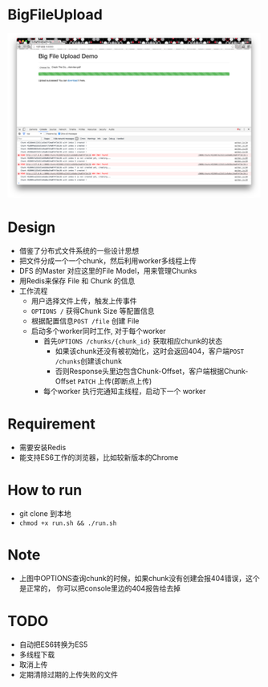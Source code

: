 BigFileUpload
=============

![](./bigfileupload/static/img/preview.png)

Design
======

- 借鉴了分布式文件系统的一些设计思想
- 把文件分成一个一个chunk，然后利用worker多线程上传
- DFS 的Master 对应这里的File Model，用来管理Chunks
- 用Redis来保存 File 和 Chunk 的信息
- 工作流程
  - 用户选择文件上传，触发上传事件
  - `OPTIONS /` 获得Chunk Size 等配置信息
  - 根据配置信息`POST /file` 创建 File
  - 启动多个worker同时工作, 对于每个worker
    - 首先`OPTIONS /chunks/{chunk_id}` 获取相应chunk的状态
      - 如果该chunk还没有被初始化，这时会返回404，客户端`POST /chunks`创建该chunk
      - 否则Response头里边包含Chunk-Offset，客户端根据Chunk-Offset `PATCH` 上传(即断点上传)
    - 每个worker 执行完通知主线程，启动下一个 worker


Requirement
==========
- 需要安装Redis
- 能支持ES6工作的浏览器，比如较新版本的Chrome

How to run
=========

- git clone 到本地
- `chmod +x run.sh && ./run.sh`

Note
====
- 上图中OPTIONS查询chunk的时候，如果chunk没有创建会报404错误，这个是正常的，
  你可以把console里边的404报告给去掉

TODO
====
- 自动把ES6转换为ES5
- 多线程下载
- 取消上传
- 定期清除过期的上传失败的文件
